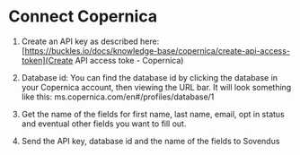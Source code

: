 # Connect Copernica

1. Create an API key as described here: [https://buckles.io/docs/knowledge-base/copernica/create-api-access-token](Create API access toke - Copernica)

2. Database id: You can find the database id by clicking the database in your Copernica account, then viewing the URL bar. It will look something like this: ms.copernica.com/en#/profiles/database/1

3. Get the name of the fields for first name, last name, email, opt in status and eventual other fields you want to fill out.

4. Send the API key, database id and the name of the fields to Sovendus
